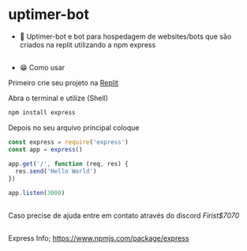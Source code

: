 # uptimer-bot


- 🤔 Uptimer-bot e  bot para hospedagem de websites/bots que são criados na replit utilizando a npm express
##


- 😁 Como usar

Primeiro crie seu projeto na [Replit](https://replit.com/)

Abra o terminal e utilize (Shell)

```js
npm install express
```


Depois no seu arquivo principal coloque

```js
const express = require('express')
const app = express()

app.get('/', function (req, res) {
  res.send('Hello World')
})

app.listen(3000)
```

##
Caso precise de ajuda entre em contato através do discord *Firist$7070*
##
Express Info;
https://www.npmjs.com/package/express
